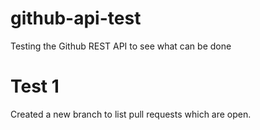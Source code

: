 # github-api-test
Testing the Github REST API to see what can be done


# Test 1
Created a new branch to list pull requests which are open.
